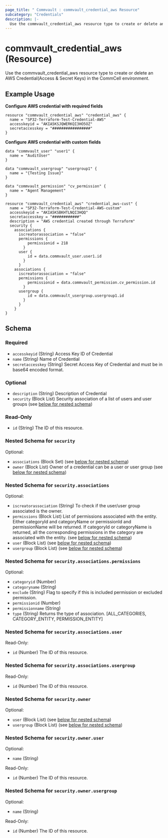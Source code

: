 ```yaml
---
page_title: " Commvault : commvault_credential_aws Resource"
subcategory: "Credentials"
description: |-
  Use the commvault_credential_aws resource type to create or delete an AWS Credential(Access & Secret Keys) in the CommCell environment.
---
```


# commvault_credential_aws (Resource)

Use the commvault_credential_aws resource type to create or delete an AWS Credential(Access & Secret Keys) in the CommCell environment.

## Example Usage

**Configure AWS credential with required fields**
```hcl
resource "commvault_credential_aws" "credential_aws" {
  name = "SP32-Terraform-Test-Credential-AWS"
  accesskeyid = "AKIA5KSJQWERKQI3HO5OZ"
  secretaccesskey = "#################"
}
```
**Configure AWS credential with custom fields**
```hcl
data "commvault_user" "user1" {
  name = "AuditUser"
}

data "commvault_usergroup" "usergroup1" {
  name = "{Testing Issue}"
}

data "commvault_permission" "cv_permission" {
  name = "Agent Management"
}

resource "commvault_credential_aws" "credential_aws-cust" {
  name = "SP32-Terraform-Test-Credential-AWS-custom"
  accesskeyid = "AKIA5KSBKHTLNQI3HQQ"
  secretaccesskey = "############"
  description = "AWS credential created through Terraform"
  security {
    associations {
      iscreatorassociation = "false"
      permissions {
          permissionid = 218
        }
      user {         
          id = data.commvault_user.user1.id
        }
      }
    associations {
      iscreatorassociation = "false"
      permissions {
          permissionid = data.commvault_permission.cv_permission.id
        }
      usergroup {         
          id = data.commvault_usergroup.usergroup1.id
        }
      }
    }
}
```

<!-- schema generated by tfplugindocs -->
## Schema

### Required

- `accesskeyid` (String) Access Key ID of Credential
- `name` (String) Name of Credential
- `secretaccesskey` (String) Secret Access Key of Credential and must be in base64 encoded format.

### Optional

- `description` (String) Description of Credential
- `security` (Block List) Security association of a list of users and user groups (see [below for nested schema](#nestedblock--security))

### Read-Only

- `id` (String) The ID of this resource.

<a id="nestedblock--security"></a>
### Nested Schema for `security`

Optional:

- `associations` (Block Set) (see [below for nested schema](#nestedblock--security--associations))
- `owner` (Block List) Owner of a credential can be a user or user group (see [below for nested schema](#nestedblock--security--owner))

<a id="nestedblock--security--associations"></a>
### Nested Schema for `security.associations`

Optional:

- `iscreatorassociation` (String) To check if the user/user group associated is the owner.
- `permissions` (Block List) List of permissions associated with the entity. Either categoryId and categoryName or permissionId and permissionName will be returned. If categoryId or categoryName is returned, all the corresponding permissions in the category are associated with the entity. (see [below for nested schema](#nestedblock--security--associations--permissions))
- `user` (Block List) (see [below for nested schema](#nestedblock--security--associations--user))
- `usergroup` (Block List) (see [below for nested schema](#nestedblock--security--associations--usergroup))

<a id="nestedblock--security--associations--permissions"></a>
### Nested Schema for `security.associations.permissions`

Optional:

- `categoryid` (Number)
- `categoryname` (String)
- `exclude` (String) Flag to specify if this is included permission or excluded permission.
- `permissionid` (Number)
- `permissionname` (String)
- `type` (String) Returns the type of association. [ALL_CATEGORIES, CATEGORY_ENTITY, PERMISSION_ENTITY]


<a id="nestedblock--security--associations--user"></a>
### Nested Schema for `security.associations.user`

Read-Only:

- `id` (Number) The ID of this resource.


<a id="nestedblock--security--associations--usergroup"></a>
### Nested Schema for `security.associations.usergroup`

Read-Only:

- `id` (Number) The ID of this resource.



<a id="nestedblock--security--owner"></a>
### Nested Schema for `security.owner`

Optional:

- `user` (Block List) (see [below for nested schema](#nestedblock--security--owner--user))
- `usergroup` (Block List) (see [below for nested schema](#nestedblock--security--owner--usergroup))

<a id="nestedblock--security--owner--user"></a>
### Nested Schema for `security.owner.user`

Optional:

- `name` (String)

Read-Only:

- `id` (Number) The ID of this resource.


<a id="nestedblock--security--owner--usergroup"></a>
### Nested Schema for `security.owner.usergroup`

Optional:

- `name` (String)

Read-Only:

- `id` (Number) The ID of this resource.



